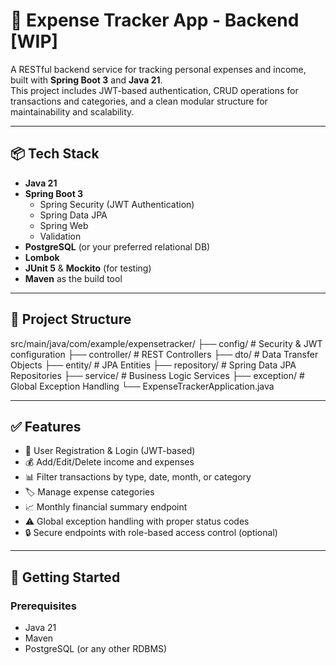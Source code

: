 

# 💸 Expense Tracker App - Backend [WIP]

A RESTful backend service for tracking personal expenses and income, built with **Spring Boot 3** and **Java 21**.  
This project includes JWT-based authentication, CRUD operations for transactions and categories, and a clean modular structure for maintainability and scalability.

---

## 📦 Tech Stack

- **Java 21**
- **Spring Boot 3**
  - Spring Security (JWT Authentication)
  - Spring Data JPA
  - Spring Web
  - Validation
- **PostgreSQL** (or your preferred relational DB)
- **Lombok**
- **JUnit 5** & **Mockito** (for testing)
- **Maven** as the build tool

---

## 📁 Project Structure
src/main/java/com/example/expensetracker/
├── config/ # Security & JWT configuration
├── controller/ # REST Controllers
├── dto/ # Data Transfer Objects
├── entity/ # JPA Entities
├── repository/ # Spring Data JPA Repositories
├── service/ # Business Logic Services
├── exception/ # Global Exception Handling
└── ExpenseTrackerApplication.java


---

## ✅ Features

- 🔐 User Registration & Login (JWT-based)
- 💰 Add/Edit/Delete income and expenses
- 📊 Filter transactions by type, date, month, or category
- 🏷️ Manage expense categories
- 📈 Monthly financial summary endpoint
- ⚠️ Global exception handling with proper status codes
- 🔒 Secure endpoints with role-based access control (optional)

---

## 🚀 Getting Started

### Prerequisites

- Java 21
- Maven
- PostgreSQL (or any other RDBMS)
